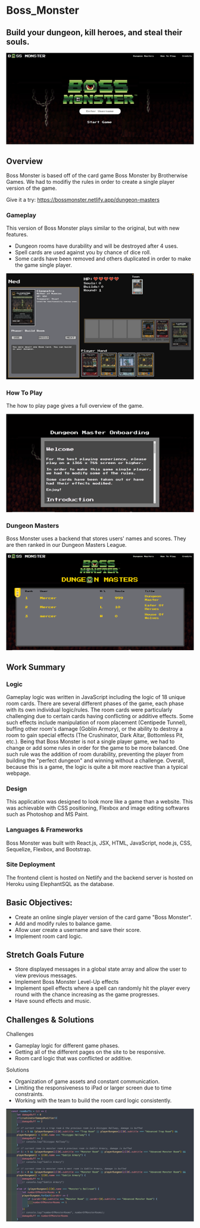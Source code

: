 # Boss_Monster
## Build your dungeon, kill heroes, and steal their souls.

![Alt text](/client/public/homeScreen.jpg)
 <br/>

## Overview
Boss Monster is based off of the card game Boss Monster by Brotherwise Games. We had to modifiy the rules in order to create a single player version of the game.

Give it a try: https://bossmonster.netlify.app/dungeon-masters

### Gameplay
This version of Boss Monster plays similar to the original, but with new features.
- Dungeon rooms have durability and will be destroyed after 4 uses.
- Spell cards are used against you by chance of dice roll.
- Some cards have been removed and others duplicated in order to make the game single player.

![Alt text](/client/public/gameScreen.png)
 <br/>


### How To Play
The how to play page gives a full overview of the game.

![Alt text](/client/public/htpScreen.jpg)
 <br/>

### Dungeon Masters
Boss Monster uses a backend that stores users' names and scores. They are then ranked in our Dungeon Masters League.

![Alt text](/client/public/dmScreen.png)
 <br/>

## Work Summary

### Logic
Gameplay logic was written in JavaScript including the logic of 18 unique room cards. There are several different phases of the game, each phase with its own individual logic/rules. The room cards were particularly challenging due to certain cards having conflicting or additive effects. Some such effects include manipulation of room placement (Centipede Tunnel), buffing other room's damage (Goblin Armory), or the ability to destroy a room to gain special effects (The Crushinator, Dark Altar, Bottomless Pit, etc.). Being that Boss Monster is not a single player game, we had to change or add some rules in order for the game to be more balanced. One such rule was the addition of room durability, preventing the player from building the "perfect dungeon" and winning without a challenge. Overall, because this is a game, the logic is quite a bit more reactive than a typical webpage.

### Design
This application was designed to look more like a game than a website. This was achievable with CSS positioning, Flexbox and image editing softwares such as Photoshop and MS Paint. 

### Languages & Frameworks
Boss Monster was built with React.js, JSX, HTML, JavaScript, node.js, CSS, Sequelize, Flexbox, and Bootstrap.

### Site Deployment
The frontend client is hosted on Netlify and the backend server is hosted on Heroku using ElephantSQL as the database.

## Basic Objectives:
- Create an online single player version of the card game "Boss Monster".
- Add and modify rules to balance game.
- Allow user create a username and save their score.
- Implement room card logic.

## Stretch Goals Future
- Store displayed messages in a global state array and allow the user to view previous messages.
- Implement Boss Monster Level-Up effects
- Implement spell effects where a spell can randomly hit the player every round with the chance increasing as the game progresses.
- Have sound effects and music.

## Challenges & Solutions
Challenges
- Gameplay logic for different game phases. 
- Getting all of the different pages on the site to be responsive.
- Room card logic that was conflicted or additive.

Solutions
- Organization of game assets and constant communication.
- Limiting the responsiveness to iPad or larger screen due to time constraints.
- Working with the team to build the room card logic consistently.

![Alt text](/client/public/codeSnippet.png)



